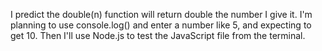 I predict the double(n) function will return double the number I give it. I'm planning to use console.log() and enter a number like 5, and expecting to get 10. Then I'll use Node.js to test the JavaScript file from the terminal.
